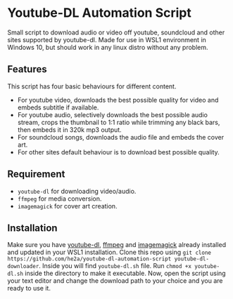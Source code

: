 # Youtube-DL Automation Script

Small script to download audio or video off youtube, soundcloud and other sites supported by youtube-dl. Made for use in WSL1 environment in Windows 10, but should work in any linux distro without any problem. 

## Features
This script has four basic behaviours for different content.
- For youtube video, downloads the best possible quality for video and embeds subtitle if available. 
- For youtube audio, selectively downloads the best possible audio stream, crops the thumbnail to 1:1 ratio while trimming any black bars, then embeds it in 320k mp3 output.
- For soundcloud songs, downloads the audio file and embeds the cover art. 
- For other sites default behaviour is to download best possible quality.

## Requirement
- `youtube-dl` for downloading video/audio.
- `ffmpeg` for media conversion.
- `imagemagick` for cover art creation.

## Installation
Make sure you have [youtube-dl](https://github.com/ytdl-org/youtube-dl), [ffmpeg](https://github.com/FFmpeg/FFmpeg) and [imagemagick](https://github.com/ImageMagick/ImageMagick) already installed and updated in your WSL1 installation. 
Clone this repo using `git clone https://github.com/he2a/youtube-dl-automation-script youtube-dl-downloader`. Inside you will find `youtube-dl.sh` file. Run `chmod +x youtube-dl.sh` inside the directory to make it executable. 
Now, open the script using your text editor and change the download path to your choice and you are ready to use it.
